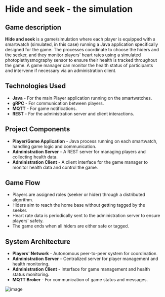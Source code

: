 # Hide and seek - the simulation

## Game description

**Hide and seek** is a game/simulation where each player is equipped with a smartwatch (simulated, in this case) running a Java application specifically designed for the game. The processes coordinate to choose the hiders and the seeker, and they monitor players' heart rates using a simulated photoplethysmography sensor to ensure their health is tracked throughout the game. A game manager can monitor the health status of participants and intervene if necessary via an administration client.

## Technologies Used

- **Java** - For the main Player application running on the smartwatches.
- **gRPC** - For communication between players.
- **MQTT** - For game notifications.
- **REST** - For the administration server and client interactions.

## Project Components

- **Player/Game Application** - Java process running on each smartwatch, handling game logic and communication.
- **Administration Server** - A REST server for managing players and collecting health data.
- **Administration Client** - A client interface for the game manager to monitor health data and control the game.

## Game Flow

- Players are assigned roles (seeker or hider) through a distributed algorithm.
- Hiders aim to reach the home base without getting tagged by the seeker.
- Heart rate data is periodically sent to the administration server to ensure players' safety.
- The game ends when all hiders are either safe or tagged.

## System Architecture

- **Players' Network** - Autonomous peer-to-peer system for coordination.
- **Administration Server** - Centralized server for player management and health monitoring.
- **Administration Client** - Interface for game management and health status monitoring.
- **MQTT Broker** - For communication of game status and messages.


![image](https://github.com/heyimjustalex/HideAndSeekTheGame/assets/21158649/90915b49-8172-44a4-a18e-b12d870f57bc)
